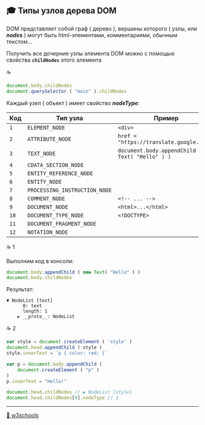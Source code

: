 ## 🎓 Типы узлов дерева DOM

DOM представляет собой граф ( дерево ), вершины которого ( узлы, или **_nodes_** ) могут быть html-элементами, комментариями, обычным текстом...

Получить все дочерние узлы элемента DOM можно с помощью свойства  **`childNodes`**  этого элемента

:coffee: 

```javascript
document.body.childNodes
document.querySelector ( "main" ).childNodes
```
Каждый узел ( объект )  имеет свойство  **_nodeType_**:

| Код | Тип узла | Пример |
|-|-|-|
| `1` | `ELEMENT_NODE` | `<div>` |
| `2` | `ATTRIBUTE_NODE` | `href = "https://translate.google.com/"` |
| `3` | `TEXT_NODE` | `document.body.appendChild ( new Text( "Hello" ) )` |
| `4` | `CDATA_SECTION_NODE` | |
| `5` | `ENTITY_REFERENCE_NODE` | |
| `6` | `ENTITY_NODE` | |
| `7` | `PROCESSING_INSTRUCTION_NODE` | |
| `8` | `COMMENT_NODE` | `<!-- ... -->` |
| `9` | `DOCUMENT_NODE` | `<html>...</html>` |
| `10` | `DOCUMENT_TYPE_NODE` | `<!DOCTYPE>` |
| `11` | `DOCUMENT_FRAGMENT_NODE` | |
| `12` | `NOTATION_NODE` | |

:coffee: 1

Выполним код в консоли:
```javascript
document.body.appendChild ( new Text( "Hello" ) )
document.body.childNodes
```
Результат:
```console
▼ NodeList [text]
      0: text
      length: 1
    ► __proto__: NodeList
```
:coffee: 2

```javascript
var style = document.createElement ( 'style' )
document.head.appendChild ( style )
style.innerText = `p { color: red; }`

var p = document.body.appendChild (
    document.createElement ( "p" )
)
p.innerText = "Hello!"

document.head.childNodes // ▶ NodeList [style]
document.head.childNodes[0].nodeType // 1
```
***
[:link: w3schools](https://www.w3schools.com/xml/dom_nodetype.asp)